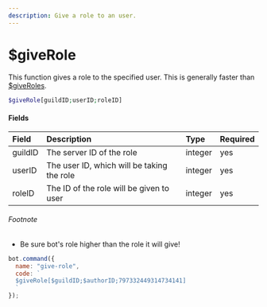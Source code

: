 ```yaml
---
description: Give a role to an user.
---
```


# $giveRole

This function gives a role to the specified user. This is generally faster than [$giveRoles](usdgiveroles.md).

```php
$giveRole[guildID;userID;roleID]
```

#### Fields

| Field | Description | Type | Required |
| :--- | :--- | :--- | :--- |
| guildID | The server ID of the role | integer | yes |
| userID | The user ID, which will be taking the role | integer | yes |
| roleID | The ID of the role will be given to user | integer | yes |

###### Footnote
* Be sure bot's role higher than the role it will give!

```javascript
bot.command({
  name: "give-role",
  code: `
  $giveRole[$guildID;$authorID;797332449314734141]
  `
});
```

